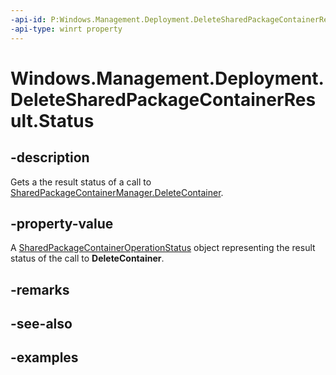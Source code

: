 ```yaml
---
-api-id: P:Windows.Management.Deployment.DeleteSharedPackageContainerResult.Status
-api-type: winrt property
---
```


# Windows.Management.Deployment.DeleteSharedPackageContainerResult.Status

<!--
public Windows.Management.Deployment.SharedPackageContainerOperationStatus Status { get; }
-->


## -description

Gets a the result status of a call to [SharedPackageContainerManager.DeleteContainer](sharedpackagecontainermanager_deletecontainer_1124709414.md).

## -property-value

A  [SharedPackageContainerOperationStatus](sharedpackagecontaineroperationstatus.md) object representing the result status of the call to **DeleteContainer**.

## -remarks

## -see-also

## -examples


